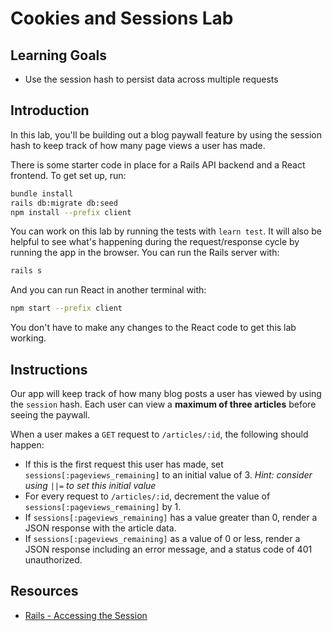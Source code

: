 # Cookies and Sessions Lab

## Learning Goals

- Use the session hash to persist data across multiple requests

## Introduction

In this lab, you'll be building out a blog paywall feature by using the session
hash to keep track of how many page views a user has made.

There is some starter code in place for a Rails API backend and a React frontend.
To get set up, run:

```sh
bundle install
rails db:migrate db:seed
npm install --prefix client
```

You can work on this lab by running the tests with `learn test`. It will also be
helpful to see what's happening during the request/response cycle by running the
app in the browser. You can run the Rails server with:

```sh
rails s
```

And you can run React in another terminal with:

```sh
npm start --prefix client
```

You don't have to make any changes to the React code to get this lab working.

## Instructions

Our app will keep track of how many blog posts a user has viewed by using the
`session` hash. Each user can view a **maximum of three articles** before seeing
the paywall.

When a user makes a `GET` request to `/articles/:id`, the following should happen:

- If this is the first request this user has made, set
  `sessions[:pageviews_remaining]` to an initial value of 3. _Hint: consider
  using `||=` to set this initial value_
- For every request to `/articles/:id`, decrement the value of
  `sessions[:pageviews_remaining]` by 1.
- If `sessions[:pageviews_remaining]` has a value greater than 0, render a JSON
  response with the article data.
- If `sessions[:pageviews_remaining]` as a value of 0 or less, render a JSON
  response including an error message, and a status code of 401 unauthorized.

## Resources

- [Rails - Accessing the Session](https://guides.rubyonrails.org/v4.1.4/action_controller_overview.html#accessing-the-session)
